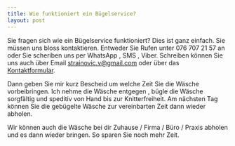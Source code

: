 ```yaml
---
title: Wie funktioniert ein Bügelservice?
layout: post
---
```

Sie fragen sich wie ein Bügelservice funktioniert?
Dies ist ganz einfach. Sie müssen uns bloss kontaktieren. Entweder Sie Rufen unter 076 707 21 57 an oder Sie scheriben uns per WhatsApp , SMS , Viber. Schreiben können Sie uns auch über Email [strainovic.v@gmail.com](mailto:strainovic.v@gmail.com) oder über das [Kontaktformular](https://buegeln.services/#contact).  
  
Dann geben Sie mir kurz Bescheid um welche Zeit Sie die Wäsche vorbeibringen. Ich nehme die Wäsche entgegen , bügle die Wäsche sorgfältig und speditiv von Hand bis zur Knitterfreiheit. Am nächsten Tag können Sie die gebügelte Wäsche zur vereinbarten Zeit dann wieder abholen.  
  
Wir können auch die Wäsche bei dir Zuhause / Firma / Büro / Praxis abholen und es dann wieder bringen. So sparen Sie noch mehr Zeit.
